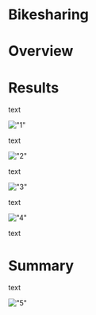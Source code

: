 # Bikesharing

# Overview

# Results

text

!["1"]()

text

!["2"]()

text

!["3"]()

text

!["4"]()

text

# Summary

text

!["5"]()
